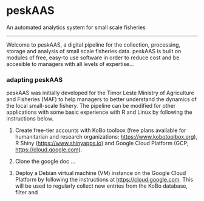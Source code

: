 # peskAAS

An automated analytics system for small scale fisheries 

--------------------------------------------------------------------------------

Welcome to peskAAS, a digital pipeline for the collection, processing, storage and 
analysis of small scale fisheries data. 
peskAAS is built on modules of free, easy-to use software in order to reduce cost and
be accesible to managers with all levels of expertise...


### adapting peskAAS

peskAAS was initially developed for the Timor Leste Ministry of Agriculture and Fisheries (MAF) 
to help managers to better understand the dynamics of the local small-scale fishery. 
The pipeline can be modified for other applications with some basic experience with R and 
Linux by following the instructions below. 

1. Create free-tier accounts with KoBo toolbox 
(free plans available for humanitarian and research organizations; https://www.kobotoolbox.org), 
R Shiny (https://www.shinyapps.io) and Google Cloud Platform (GCP; https://cloud.google.com).

2. Clone the google doc ...

2. Deploy a Debian virtual machine (VM) instance on the Google Cloud Platform by following the 
instructions at https://cloud.google.com. This will be used to regularly collect new entries 
from the KoBo database, filter and 




